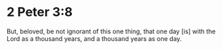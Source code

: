 # 2 Peter 3:8

But, beloved, be not ignorant of this one thing, that one day [is] with the Lord as a thousand years, and a thousand years as one day.